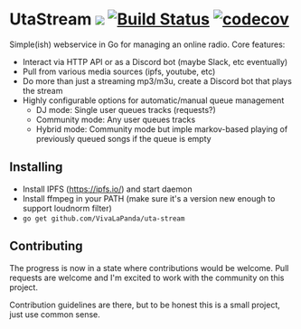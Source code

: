 # UtaStream [![](https://godoc.org/github.com/VivaLaPanda/uta-stream?status.svg)](http://godoc.org/github.com/VivaLaPanda/uta-stream) [![Build Status](https://travis-ci.org/VivaLaPanda/uta-stream.svg?branch=master)](https://travis-ci.org/VivaLaPanda/uta-stream) [![codecov](https://codecov.io/gh/VivaLaPanda/uta-stream/branch/master/graph/badge.svg)](https://codecov.io/gh/VivaLaPanda/uta-stream)

Simple(ish) webservice in Go for managing an online radio.
Core features:

* Interact via HTTP API or as a Discord bot (maybe Slack, etc eventually)
* Pull from various media sources (ipfs, youtube, etc)
* Do more than just a streaming mp3/m3u, create a Discord bot that plays the stream
* Highly configurable options for automatic/manual queue management
    - DJ mode: Single user queues tracks (requests?)
    - Community mode: Any user queues tracks
    - Hybrid mode: Community mode but imple markov-based playing of previously queued songs if the queue is empty

## Installing
* Install IPFS (https://ipfs.io/) and start daemon
* Install ffmpeg in your PATH (make sure it's a version new enough to support loudnorm filter)
* `go get github.com/VivaLaPanda/uta-stream`

## Contributing
The progress is now in a state where contributions would be welcome. Pull requests
are welcome and I'm excited to work with the community on this project.

Contribution guidelines are there, but to be honest
this is a small project, just use common sense.
